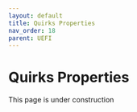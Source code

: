 ```yaml
---
layout: default
title: Quirks Properties
nav_order: 18
parent: UEFI
---
```


# Quirks Properties

This page is under construction